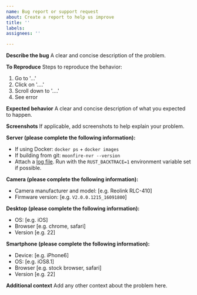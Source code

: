 ```yaml
---
name: Bug report or support request
about: Create a report to help us improve
title: ''
labels:
assignees: ''

---
```


**Describe the bug**
A clear and concise description of the problem.

**To Reproduce**
Steps to reproduce the behavior:
1. Go to '...'
2. Click on '....'
3. Scroll down to '....'
4. See error

**Expected behavior**
A clear and concise description of what you expected to happen.

**Screenshots**
If applicable, add screenshots to help explain your problem.

**Server (please complete the following information):**
  - If using Docker: `docker ps` + `docker images`
  - If building from git: `moonfire-nvr --version`
  - Attach a [log file](https://github.com/scottlamb/moonfire-nvr/blob/master/guide/troubleshooting.md#viewing-moonfire-nvrs-logs). Run with the `RUST_BACKTRACE=1` environment variable set if possible.

**Camera (please complete the following information):**
  - Camera manufacturer and model: [e.g. Reolink RLC-410]
  - Firmware version: [e.g. `V2.0.0.1215_16091800`]

**Desktop (please complete the following information):**
 - OS: [e.g. iOS]
 - Browser [e.g. chrome, safari]
 - Version [e.g. 22]

**Smartphone (please complete the following information):**
 - Device: [e.g. iPhone6]
 - OS: [e.g. iOS8.1]
 - Browser [e.g. stock browser, safari]
 - Version [e.g. 22]

**Additional context**
Add any other context about the problem here.
